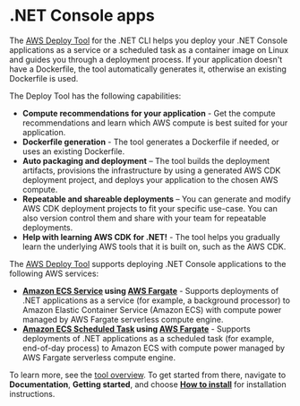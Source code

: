 # \.NET Console apps<a name="deploying-console"></a>

The [AWS Deploy Tool](https://aws.github.io/aws-dotnet-deploy/) for the \.NET CLI helps you deploy your \.NET Console applications as a service or a scheduled task as a container image on Linux and guides you through a deployment process\. If your application doesn't have a Dockerfile, the tool automatically generates it, otherwise an existing Dockerfile is used\.

The Deploy Tool has the following capabilities:
+ **Compute recommendations for your application** \- Get the compute recommendations and learn which AWS compute is best suited for your application\.
+ **Dockerfile generation** \- The tool generates a Dockerfile if needed, or uses an existing Dockerfile\.
+ **Auto packaging and deployment** – The tool builds the deployment artifacts, provisions the infrastructure by using a generated AWS CDK deployment project, and deploys your application to the chosen AWS compute\.
+ **Repeatable and shareable deployments** – You can generate and modify AWS CDK deployment projects to fit your specific use\-case\. You can also version control them and share with your team for repeatable deployments\.
+ **Help with learning AWS CDK for \.NET\!** \- The tool helps you gradually learn the underlying AWS tools that it is built on, such as the AWS CDK\.

The [AWS Deploy Tool](https://aws.github.io/aws-dotnet-deploy/) supports deploying \.NET Console applications to the following AWS services:
+ **[Amazon ECS Service](https://aws.amazon.com/ecs/) using [AWS Fargate](https://aws.amazon.com/fargate/)** \- Supports deployments of \.NET applications as a service \(for example, a background processor\) to Amazon Elastic Container Service \(Amazon ECS\) with compute power managed by AWS Fargate serverless compute engine\.
+ **[Amazon ECS Scheduled Task](https://aws.amazon.com/ecs/) using [AWS Fargate](https://aws.amazon.com/fargate/)** \- Supports deployments of \.NET applications as a scheduled task \(for example, end\-of\-day process\) to Amazon ECS with compute power managed by AWS Fargate serverless compute engine\.

To learn more, see the [tool overview](https://aws.github.io/aws-dotnet-deploy/)\. To get started from there, navigate to **Documentation**, **Getting started**, and choose **[How to install](https://aws.github.io/aws-dotnet-deploy/docs/getting-started/installation/)** for installation instructions\.